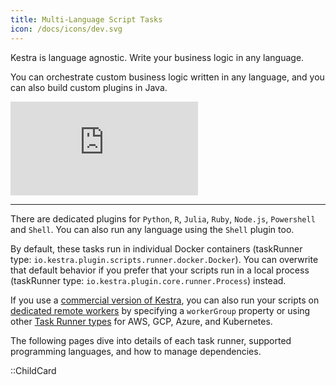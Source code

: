 ```yaml
---
title: Multi-Language Script Tasks
icon: /docs/icons/dev.svg
---
```


Kestra is language agnostic. Write your business logic in any language.

You can orchestrate custom business logic written in any language, and you can also build custom plugins in Java.

<div class="video-container">
  <iframe src="https://www.youtube.com/embed/GBUJTjHE9ig?si=3MMIiyEqqjIGjOy_" title="YouTube video player" frameborder="0" allow="accelerometer; autoplay; clipboard-write; encrypted-media; gyroscope; picture-in-picture; web-share" referrerpolicy="strict-origin-when-cross-origin" allowfullscreen></iframe>
</div>

---

There are dedicated plugins for `Python`, `R`, `Julia`, `Ruby`,  `Node.js`, `Powershell` and `Shell`. You can also run any language using the `Shell` plugin too.

By default, these tasks run in individual Docker containers (taskRunner type: `io.kestra.plugin.scripts.runner.docker.Docker`). You can overwrite that default behavior if you prefer that your scripts run in a local process (taskRunner type: `io.kestra.plugin.core.runner.Process`) instead.

If you use a [commercial version of Kestra](../06.enterprise/index.md), you can also run your scripts on [dedicated remote workers](../06.enterprise/04.scalability/worker-group.md) by specifying a `workerGroup` property or using other [Task Runner types](../task-runners/04.types/index.md) for AWS, GCP, Azure, and Kubernetes.

The following pages dive into details of each task runner, supported programming languages, and how to manage dependencies.

::ChildCard

